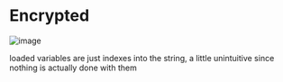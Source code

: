 # Encrypted

![image](https://user-images.githubusercontent.com/46578974/228416471-7c333624-c04e-4721-a97c-ca135d24d875.png)

loaded variables are just indexes into the string, a little unintuitive since nothing is actually done with them
